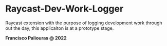 # Raycast-Dev-Work-Logger

Raycast extension with the purpose of logging development work through out the day, this applicaiton is at a prototype stage.

**Francisco Paliouras @ 2022**


